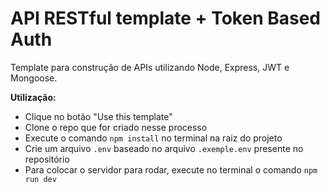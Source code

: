 # API RESTful template + Token Based Auth

Template para construção de APIs utilizando Node, Express, JWT e Mongoose.

**Utilização:**

- Clique no botão "Use this template"
- Clone o repo que for criado nesse processo
- Execute o comando `npm install` no terminal na raiz do projeto
- Crie um arquivo `.env` baseado no arquivo `.exemple.env` presente no repositório
- Para colocar o servidor para rodar, execute no terminal o comando `npm run dev`
